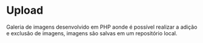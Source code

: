 # Upload


Galeria de imagens desenvolvido em PHP aonde é possível realizar a adição e exclusão de imagens, imagens são salvas em um repositório local.

